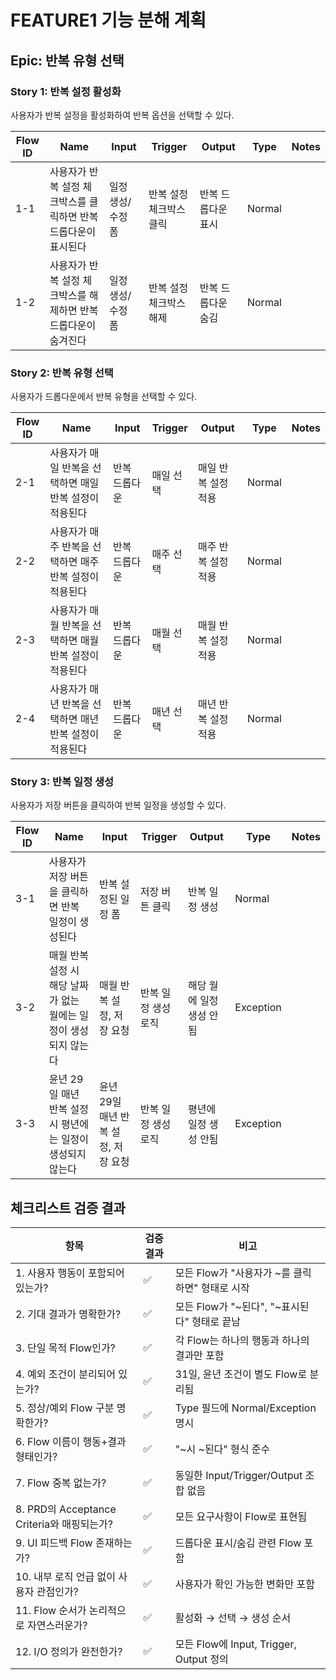 # FEATURE1 기능 분해 계획

## Epic: 반복 유형 선택

### Story 1: 반복 설정 활성화

사용자가 반복 설정을 활성화하여 반복 옵션을 선택할 수 있다.

| Flow ID | Name                                                            | Input             | Trigger                 | Output             | Type   | Notes |
| ------- | --------------------------------------------------------------- | ----------------- | ----------------------- | ------------------ | ------ | ----- |
| 1-1     | 사용자가 반복 설정 체크박스를 클릭하면 반복 드롭다운이 표시된다 | 일정 생성/수정 폼 | 반복 설정 체크박스 클릭 | 반복 드롭다운 표시 | Normal |       |
| 1-2     | 사용자가 반복 설정 체크박스를 해제하면 반복 드롭다운이 숨겨진다 | 일정 생성/수정 폼 | 반복 설정 체크박스 해제 | 반복 드롭다운 숨김 | Normal |       |

### Story 2: 반복 유형 선택

사용자가 드롭다운에서 반복 유형을 선택할 수 있다.

| Flow ID | Name                                                    | Input         | Trigger   | Output              | Type   | Notes |
| ------- | ------------------------------------------------------- | ------------- | --------- | ------------------- | ------ | ----- |
| 2-1     | 사용자가 매일 반복을 선택하면 매일 반복 설정이 적용된다 | 반복 드롭다운 | 매일 선택 | 매일 반복 설정 적용 | Normal |       |
| 2-2     | 사용자가 매주 반복을 선택하면 매주 반복 설정이 적용된다 | 반복 드롭다운 | 매주 선택 | 매주 반복 설정 적용 | Normal |       |
| 2-3     | 사용자가 매월 반복을 선택하면 매월 반복 설정이 적용된다 | 반복 드롭다운 | 매월 선택 | 매월 반복 설정 적용 | Normal |       |
| 2-4     | 사용자가 매년 반복을 선택하면 매년 반복 설정이 적용된다 | 반복 드롭다운 | 매년 선택 | 매년 반복 설정 적용 | Normal |       |

### Story 3: 반복 일정 생성

사용자가 저장 버튼을 클릭하여 반복 일정을 생성할 수 있다.

| Flow ID | Name                                                             | Input                               | Trigger             | Output                   | Type      | Notes |
| ------- | ---------------------------------------------------------------- | ----------------------------------- | ------------------- | ------------------------ | --------- | ----- |
| 3-1     | 사용자가 저장 버튼을 클릭하면 반복 일정이 생성된다               | 반복 설정된 일정 폼                 | 저장 버튼 클릭      | 반복 일정 생성           | Normal    |       |
| 3-2     | 매월 반복 설정 시 해당 날짜가 없는 월에는 일정이 생성되지 않는다 | 매월 반복 설정, 저장 요청           | 반복 일정 생성 로직 | 해당 월에 일정 생성 안됨 | Exception |       |
| 3-3     | 윤년 29일 매년 반복 설정 시 평년에는 일정이 생성되지 않는다      | 윤년 29일 매년 반복 설정, 저장 요청 | 반복 일정 생성 로직 | 평년에 일정 생성 안됨    | Exception |       |

## 체크리스트 검증 결과

| 항목                                       | 검증 결과 | 비고                                            |
| ------------------------------------------ | --------- | ----------------------------------------------- |
| 1. 사용자 행동이 포함되어 있는가?          | ✅        | 모든 Flow가 "사용자가 ~를 클릭하면" 형태로 시작 |
| 2. 기대 결과가 명확한가?                   | ✅        | 모든 Flow가 "~된다", "~표시된다" 형태로 끝남    |
| 3. 단일 목적 Flow인가?                     | ✅        | 각 Flow는 하나의 행동과 하나의 결과만 포함      |
| 4. 예외 조건이 분리되어 있는가?            | ✅        | 31일, 윤년 조건이 별도 Flow로 분리됨            |
| 5. 정상/예외 Flow 구분 명확한가?           | ✅        | Type 필드에 Normal/Exception 명시               |
| 6. Flow 이름이 행동+결과 형태인가?         | ✅        | "~시 ~된다" 형식 준수                           |
| 7. Flow 중복 없는가?                       | ✅        | 동일한 Input/Trigger/Output 조합 없음           |
| 8. PRD의 Acceptance Criteria와 매핑되는가? | ✅        | 모든 요구사항이 Flow로 표현됨                   |
| 9. UI 피드백 Flow 존재하는가?              | ✅        | 드롭다운 표시/숨김 관련 Flow 포함               |
| 10. 내부 로직 언급 없이 사용자 관점인가?   | ✅        | 사용자가 확인 가능한 변화만 포함                |
| 11. Flow 순서가 논리적으로 자연스러운가?   | ✅        | 활성화 → 선택 → 생성 순서                       |
| 12. I/O 정의가 완전한가?                   | ✅        | 모든 Flow에 Input, Trigger, Output 정의         |
